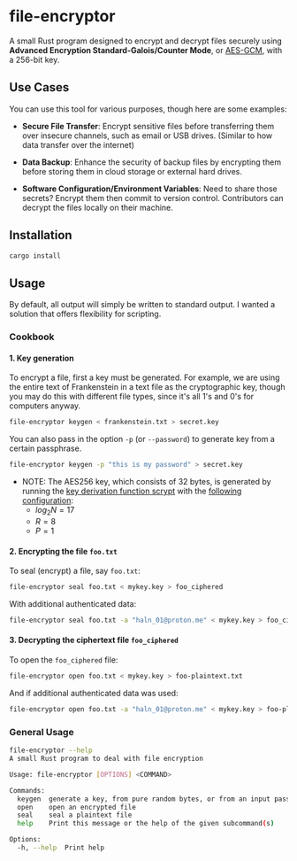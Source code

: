 # file-encryptor

A small Rust program designed to encrypt and decrypt files securely using **Advanced Encryption
Standard-Galois/Counter Mode**, or [AES-GCM](https://en.wikipedia.org/wiki/Galois/Counter_Mode),
with a 256-bit key.

## Use Cases

You can use this tool for various purposes, though here are some examples:

- **Secure File Transfer**: Encrypt sensitive files before transferring them over insecure
  channels, such as email or USB drives. (Similar to how data transfer over the internet)

- **Data Backup**: Enhance the security of backup files by encrypting them before storing them in
  cloud storage or external hard drives.

- **Software Configuration/Environment Variables**: Need to share those secrets?
  Encrypt them then commit to version control. Contributors can decrypt the files locally on their
  machine.

## Installation

```sh
cargo install
```

## Usage

By default, all output will simply be written to standard output. I wanted a solution that offers
flexibility for scripting.

### Cookbook

#### 1. Key generation

To encrypt a file, first a key must be generated. For example, we are using the entire text of
Frankenstein in a text file as the cryptographic key, though you may do this with different file
types, since it's all 1's and 0's for computers anyway.

```sh
file-encryptor keygen < frankenstein.txt > secret.key
```

You can also pass in the option `-p` (or `--password`) to generate key from a certain passphrase.

```sh
file-encryptor keygen -p "this is my password" > secret.key
```

- NOTE: The AES256 key, which consists of 32 bytes, is generated by running the [key derivation
  function scrypt](https://en.wikipedia.org/wiki/Scrypt) with the 
  [following configuration](https://tobtu.com/minimum-password-settings/):
  - $log_2N = 17$
  - $R = 8$
  - $P = 1$

#### 2. Encrypting the file `foo.txt`

To seal (encrypt) a file, say `foo.txt`:

```sh
file-encryptor seal foo.txt < mykey.key > foo_ciphered
```

With additional authenticated data:

```sh
file-encryptor seal foo.txt -a "haln_01@proton.me" < mykey.key > foo_ciphered
```

#### 3. Decrypting the ciphertext file `foo_ciphered`

To open the `foo_ciphered` file:

```sh
file-encryptor open foo.txt < mykey.key > foo-plaintext.txt
```

And if additional authenticated data was used:

```sh
file-encryptor open foo.txt -a "haln_01@proton.me" < mykey.key > foo-plaintext.txt
```

### General Usage

```sh
file-encryptor --help
A small Rust program to deal with file encryption

Usage: file-encryptor [OPTIONS] <COMMAND>

Commands:
  keygen  generate a key, from pure random bytes, or from an input password
  open    open an encrypted file
  seal    seal a plaintext file
  help    Print this message or the help of the given subcommand(s)

Options:
  -h, --help  Print help
```
